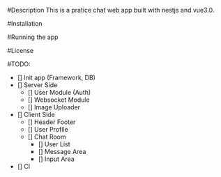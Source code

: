 
#Description
This is a pratice chat web app built with nestjs and vue3.0.

#Installation

#Running the app

#License

#TODO:
- [] Init app (Framework, DB)
- [] Server Side
  - [] User Module (Auth)
  - [] Websocket Module
  - [] Image Uploader
- [] Client Side
  - [] Header Footer
  - [] User Profile 
  - [] Chat Room
    - [] User List
    - [] Message Area
    - [] Input Area
- [] CI

